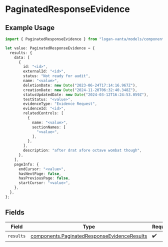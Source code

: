 # PaginatedResponseEvidence

## Example Usage

```typescript
import { PaginatedResponseEvidence } from "logan-vanta/models/components";

let value: PaginatedResponseEvidence = {
  results: {
    data: [
      {
        id: "<id>",
        externalId: "<id>",
        status: "Not ready for audit",
        name: "<value>",
        deletionDate: new Date("2023-06-24T17:14:16.967Z"),
        creationDate: new Date("2024-11-20T06:32:40.348Z"),
        statusUpdatedDate: new Date("2024-03-12T16:24:53.059Z"),
        testStatus: "<value>",
        evidenceType: "Evidence Request",
        evidenceId: "<id>",
        relatedControls: [
          {
            name: "<value>",
            sectionNames: [
              "<value>",
            ],
          },
        ],
        description: "after drat afore octave wombat though",
      },
    ],
    pageInfo: {
      endCursor: "<value>",
      hasNextPage: false,
      hasPreviousPage: false,
      startCursor: "<value>",
    },
  },
};
```

## Fields

| Field                                                                                                      | Type                                                                                                       | Required                                                                                                   | Description                                                                                                |
| ---------------------------------------------------------------------------------------------------------- | ---------------------------------------------------------------------------------------------------------- | ---------------------------------------------------------------------------------------------------------- | ---------------------------------------------------------------------------------------------------------- |
| `results`                                                                                                  | [components.PaginatedResponseEvidenceResults](../../models/components/paginatedresponseevidenceresults.md) | :heavy_check_mark:                                                                                         | N/A                                                                                                        |